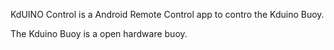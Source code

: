 KdUINO Control is a Android Remote Control app to contro the Kduino Buoy.

The Kduino Buoy is a open hardware buoy.
